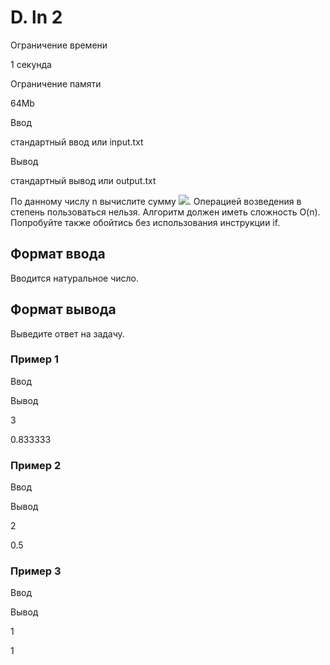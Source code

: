 D. ln 2
=======

Ограничение времени

1 секунда

Ограничение памяти

64Mb

Ввод

стандартный ввод или input.txt

Вывод

стандартный вывод или output.txt

По данному числу n вычислите сумму ![](/testsys/tex/render/MS1cZnJhYzEyK1xmcmFjMTMtXGZyYWMxNCsrLi4uK1xmcmFjeygtMSlee24rMX19e259.png). Операцией возведения в степень пользоваться нельзя. Алгоритм должен иметь сложность O(n). Попробуйте также обойтись без использования инструкции if.

Формат ввода
------------

Вводится натуральное число.

Формат вывода
-------------

Выведите ответ на задачу.

### Пример 1

Ввод

Вывод

3

0.833333

### Пример 2

Ввод

Вывод

2

0.5

### Пример 3

Ввод

Вывод

1

1